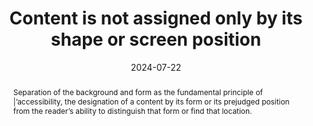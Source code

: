 ---
title: Content is not assigned only by its shape or screen position
abstract: Separation of the background and form as the fundamental principle of |’accessibility, the designation of a content by its form or its prejudged position from the reader’s ability to distinguish that form or find that location.
categories:
  - Presentation
agrege: O4179-E059
opquast: 4 179
indiceebook: "59"
description: Rule 059
before: "058"
weight: "059"
after: "060"
actif: "1"
layout: rules
date: 2024-07-22
tags:
  - accessibility
  - utilisabilité
objectif:
  - Allow understanding of information without access to visual media or when rendering it.
  - Improve accessibility of content to readers with disabilities
Meo:
  - When content is assigned in the physical version of the book by a reference to its shape or position The information in the numerical version of the same book must also be available with a text mention containing a hyperlink.
Controle:
  - 'This check concerns a wide variety of potential cases, Especially in the thread of a text or an illustration, a graph or a painting is referred. For each content concerned, to ensure that references in the form or position on the screen of the latter are not the only way to identify them. An explicit reference to an identifier (e.g. "See Figure #1"), an anchor link, etc.'
epubcheck: null
ace: null
humancheck: true
ReadiumGoToolkit: null
Source:
  - Opquast
Referentiel:
  - "[Web Content Accessibility Guidelines (WCAG) 1.3.3 Sensory Characteristics (Level A)](https://www.w3.org/TR/WCAG22/#sensory-characteristics)"
steps:
  - Design
  - ""
---